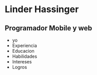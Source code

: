 # Linder Hassinger  
## Programador Mobile y web
- yo
- Experiencia
- Educacion
- Habilidades
- Intereses
- Logros
